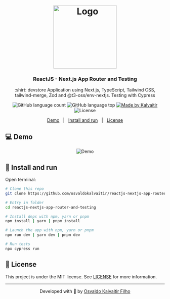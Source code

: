 <h1 align="center">
    <img src="/.github/assets/logo.svg"
    width="200px"
    alt="Logo" />
</h1>

<h3 align="center">
  ReactJS - Next.js App Router and Testing
</h3>

<p align="center">
  :shirt: devstore Application using Next.js, TypeScript, Tailwind CSS, tailwind-merge, Zod and @t3-oss/env-nextjs. Testing with Cypress
</p>
    
<p align="center">
  <img alt="GitHub language count" src="https://img.shields.io/github/languages/count/osvaldokalvaitir/reactjs-nextjs-app-router-and-testing.svg?color=00A83A">

  <img alt="GitHub language top" src="https://img.shields.io/github/languages/top/osvaldokalvaitir/reactjs-nextjs-app-router-and-testing.svg?color=00A83A">

  <a href="https://kalvaitir.com/">
    <img alt="Made by Kalvaitir" src="https://img.shields.io/badge/made%20by-Kalvaitir-00A83A">
  </a>

  <img alt="License" src="https://img.shields.io/badge/license-MIT-00A83A">
</p>

<p align="center">
  <a href="#computer-demo">Demo</a>&nbsp;&nbsp;&nbsp;|&nbsp;&nbsp;&nbsp;<a href="#wrench-install-and-run">Install and run</a>&nbsp;&nbsp;&nbsp;|&nbsp;&nbsp;&nbsp;<a href="#memo-license">License</a>
</p>

## :computer: Demo

<p align="center">
  <img src="/.github/assets/demo.gif" alt="Demo" />
</p>

## :wrench: Install and run

Open terminal:

```sh
# Clone this repo
git clone https://github.com/osvaldokalvaitir/reactjs-nextjs-app-router-and-testing

# Entry in folder
cd reactjs-nextjs-app-router-and-testing

# Install deps with npm, yarn or pnpm
npm install | yarn | pnpm install

# Launch the app with npm, yarn or pnpm
npm run dev | yarn dev | pnpm dev

# Run tests
npx cypress run
```

## :memo: License

This project is under the MIT license. See [LICENSE](/LICENSE) for more information.

---

<p align="center">
Developed with 💚 by <a href="https://www.linkedin.com/in/osvaldokalvaitir">Osvaldo Kalvaitir Filho</a>
</p>
